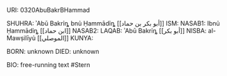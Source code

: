 URI: 0320AbuBakrBHammad

SHUHRA: ʾAbū Bakrỉȵ bnủ Ḥammādỉȵ [[أبو بكر بن حماد]]
ISM: 
NASAB1: Ibnủ Ḥammādỉȵ [[ابن حماد]]
NASAB2: 
LAQAB: ʾAbū Bakrỉȵ [[أبو بكر]]
NISBA: al-Mawṣilīyủ [[الموصلي]]
KUNYA: 

BORN: unknown
DIED: unknown

BIO: free-running text #Stern
